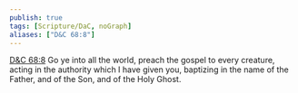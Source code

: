 ```yaml
---
publish: true
tags: [Scripture/DaC, noGraph]
aliases: ["D&C 68:8"]
---
```

[D&C 68:8](https://churchofjesuschrist.org/study/scriptures/dc-testament/dc/68?lang=eng&id=p8#p8) Go ye into all the world, preach the gospel to every creature, acting in the authority which I have given you, baptizing in the name of the Father, and of the Son, and of the Holy Ghost.
